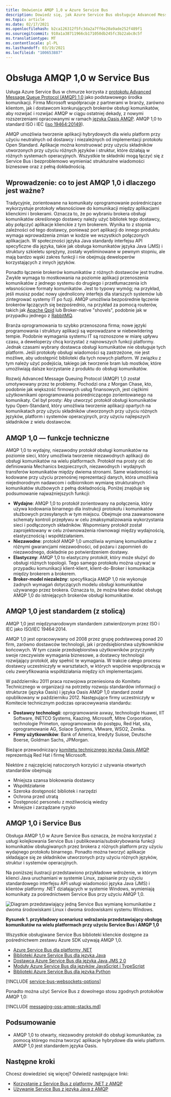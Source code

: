 ```yaml
---
title: Omówienie AMQP 1,0 w Azure Service Bus
description: Dowiedz się, jak Azure Service Bus obsługuje Advanced Message Queuing Protocol (AMQP), Open standard Protocol.
ms.topic: article
ms.date: 02/17/2021
ms.openlocfilehash: b2ca126312f5fc3da2a7ff6e20a9ade252f489f1
ms.sourcegitcommit: 910a1a38711966cb171050db245fc3b22abc8c5f
ms.translationtype: MT
ms.contentlocale: pl-PL
ms.lasthandoff: 03/19/2021
ms.locfileid: "100653887"
---
```

# <a name="amqp-10-support-in-service-bus"></a>Obsługa AMQP 1,0 w Service Bus
Usługa Azure Service Bus w chmurze korzysta z [protokołu Advanced Message Queue Protocol (AMQP) 1,0](http://docs.oasis-open.org/amqp/core/v1.0/amqp-core-overview-v1.0.html) jako podstawowego środka komunikacji. Firma Microsoft współpracuje z partnerami w branży, zarówno klientom, jak i dostawcom konkurujących brokerów obsługi komunikatów, aby rozwijać i rozwijać AMQP w ciągu ostatniej dekady, z nowymi rozszerzeniami opracowanymi w ramach [języka Oasis AMQP](https://www.oasis-open.org/committees/tc_home.php?wg_abbrev=amqp). AMQP 1,0 to standard ISO i IEC ([iso 19464:20149](https://www.iso.org/standard/64955.html)). 

AMQP umożliwia tworzenie aplikacji hybrydowych dla wielu platform przy użyciu neutralnych od dostawcy i niezależnych od implementacji protokołu Open Standard. Aplikacje można konstruować przy użyciu składników utworzonych przy użyciu różnych języków i struktur, które działają w różnych systemach operacyjnych. Wszystkie te składniki mogą łączyć się z Service Bus i bezproblemowo wymieniać strukturalne wiadomości biznesowe oraz z pełną dokładnością.

## <a name="introduction-what-is-amqp-10-and-why-is-it-important"></a>Wprowadzenie: co to jest AMQP 1,0 i dlaczego jest ważne?
Tradycyjnie, zorientowane na komunikaty oprogramowanie pośredniczące wykorzystuje protokoły własnościowe do komunikacji między aplikacjami klienckimi i brokerami. Oznacza to, że po wybraniu brokera obsługi komunikatów określonego dostawcy należy użyć bibliotek tego dostawcy, aby połączyć aplikacje klienckie z tym brokerem. Wynika to z stopnia zależności od tego dostawcy, ponieważ port aplikacji do innego produktu wymaga wprowadzenia zmian w kodzie we wszystkich połączonych aplikacjach. W społeczności języka Java standardy interfejsu API specyficzne dla języka, takie jak obsługa komunikatów języka Java (JMS) i struktury szkieletu sprężyny, zostały wyeliminowane w pewnym stopniu, ale mają bardzo wąski zakres funkcji i nie obejmują deweloperów korzystających z innych języków.

Ponadto łączenie brokerów komunikatów z różnych dostawców jest trudne. Zwykle wymaga to mostkowania na poziomie aplikacji przenoszenia komunikatów z jednego systemu do drugiego i przetłumaczenia ich własnościowe formaty komunikatów. Jest to typowy wymóg; na przykład, jeśli musisz podać nowy ujednolicony interfejs dla starszych systemów lub zintegrować systemy IT po fuzji. AMQP umożliwia bezpośrednie łączenie brokerów łączących się bezpośrednio, na przykład za pomocą routerów, takich jak [Apache Qpid](https://qpid.apache.org/components/dispatch-router/index.html) lub Broker-native "shovels", podobnie jak w przypadku jednego z [RabbitMQ](service-bus-integrate-with-rabbitmq.md).

Branża oprogramowania to szybko przenoszona firma; nowe języki programowania i struktury aplikacji są wprowadzane w niebewildering tempie. Podobnie wymagania systemu IT są roznoszone w miarę upływu czasu, a deweloperzy chcą korzystać z najnowszych funkcji platformy. Jednak czasami wybrany dostawca obsługi komunikatów nie obsługuje tych platform. Jeśli protokoły obsługi wiadomości są zastrzeżone, nie jest możliwe, aby udostępnić biblioteki dla tych nowych platform. W związku z tym należy użyć podejścia, takiego jak tworzenie bram lub mostków, które umożliwiają dalsze korzystanie z produktu do obsługi komunikatów.

Rozwój Advanced Message Queuing Protocol (AMQP) 1,0 został umotywowany przez te problemy. Pochodzi ona z Morgan Chase, kto, podobnie jak większość firmowych usług finansowych, jest ciężkimi użytkownikami oprogramowania pośredniczącego zorientowanego na komunikaty. Cel był prosty: Aby utworzyć protokół obsługi komunikatów typu Open-Standard, który umożliwia tworzenie aplikacji opartych na komunikatach przy użyciu składników utworzonych przy użyciu różnych języków, platform i systemów operacyjnych, przy użyciu najlepszych składników z wielu dostawców.

## <a name="amqp-10-technical-features"></a>AMQP 1,0 — funkcje techniczne
AMQP 1,0 to wydajny, niezawodny protokół obsługi komunikatów na poziomie sieci, który umożliwia tworzenie niezawodnych aplikacji do obsługi komunikatów na wielu platformach. Protokół ma prosty cel: do definiowania Mechanics bezpiecznych, niezawodnych i wydajnych transferów komunikatów między dwiema stronami. Same wiadomości są kodowane przy użyciu przenośnej reprezentacji danych, która umożliwia niejednorodnym nadawcom i odbiornikom wymianę strukturalnych komunikatów służbowych z pełną dokładnością. Poniżej znajduje się podsumowanie najważniejszych funkcji:

* **Wydajne**: AMQP 1,0 to protokół zorientowany na połączenia, który używa kodowania binarnego dla instrukcji protokołu i komunikatów służbowych przesyłanych w tym miejscu. Obejmuje ona zaawansowane schematy kontroli przepływu w celu zmaksymalizowania wykorzystania sieci i podłączonych składników. Wspomniany protokół został zaprojektowany w celu zrównoważenia równowagi między wydajnością, elastycznością i współdziałaniem.
* **Niezawodne**: protokół AMQP 1,0 umożliwia wymianę komunikatów z różnymi gwarancjami niezawodności, od pożaru i zapomnień do niezawodnego, dokładnie po potwierdzeniem dostawy.
* **Elastyczny**: AMQP 1,0 to elastyczny protokół, który może służyć do obsługi różnych topologii. Tego samego protokołu można używać w przypadku komunikacji klient-klient, klient-do-Broker i komunikacja między brokerem a brokerem.
* **Broker-model niezależny**: specyfikacja AMQP 1,0 nie wykonuje żadnych wymagań dotyczących modelu obsługi komunikatów używanego przez brokera. Oznacza to, że można łatwo dodać obsługę AMQP 1,0 do istniejących brokerów obsługi komunikatów.

## <a name="amqp-10-is-a-standard-with-a-capital-s"></a>AMQP 1,0 jest standardem (z stolicą)
AMQP 1,0 jest międzynarodowym standardem zatwierdzonym przez ISO i IEC jako ISO/IEC 19464:2014.

AMQP 1,0 jest opracowywany od 2008 przez grupę podstawową ponad 20 firm, zarówno dostawców technologii, jak i przedsiębiorstwa użytkowników końcowych. W tym czasie przedsiębiorstwa użytkowników przyczyniły swoje rzeczywiste wymagania biznesowe, a dostawcy technologii rozwijający protokół, aby spełnić te wymagania. W trakcie całego procesu dostawcy uczestniczyły w warsztatach, w których wspólnie współpracują w celu zweryfikowania współdziałania między ich implementacjami.

W październiku 2011 praca rozwojowa przeniesiona do Komitetu Technicznego w organizacji na potrzeby rozwoju standardów informacji o strukturze (języka Oasis) i języka Oasis AMQP 1,0 standard został opublikowany w październiku 2012. Następujące firmy uczestniczyły w Komitecie technicznym podczas opracowywania standardu:

* **Dostawcy technologii**: oprogramowanie axway, technologie Huawei, IIT Software, INETCO Systems, Kaazing, Microsoft, Mitre Corporation, technologie Primeton, oprogramowanie do postępu, Red Hat, sita, oprogramowanie AG, Solace Systems, VMware, WSO2, Zenika.
* **Firmy użytkowników**: Bank of America, kredyty Suisse, Deutsche Boerse, Goldman Sachs, JPMorgan.

Bieżące przewodniczący [komitetu technicznego języka Oasis AMQP](https://www.oasis-open.org/committees/tc_home.php?wg_abbrev=amqp) reprezentują Red Hat i firmę Microsoft.

Niektóre z najczęściej natoczonych korzyści z używania otwartych standardów obejmują:

* Mniejsza szansa blokowania dostawcy
* Współdziałanie
* Szeroka dostępność bibliotek i narzędzi
* Ochrona przed utratą
* Dostępność personelu z możliwością wiedzy
* Mniejsze i zarządzane ryzyko

## <a name="amqp-10-and-service-bus"></a>AMQP 1,0 i Service Bus
Obsługa AMQP 1,0 w Azure Service Bus oznacza, że można korzystać z usługi kolejkowania Service Bus i publikowania/subskrybowania funkcji komunikatów obsługiwanych przez brokera z różnych platform przy użyciu wydajnego protokołu binarnego. Ponadto można tworzyć aplikacje składające się ze składników utworzonych przy użyciu różnych języków, struktur i systemów operacyjnych.

Na poniższej ilustracji przedstawiono przykładowe wdrożenie, w którym klienci Java uruchamiani w systemie Linux, zapisanie przy użyciu standardowego interfejsu API usługi wiadomości języka Java (JMS) i klientów platformy .NET działających w systemie Windows, wymieniają komunikaty za pośrednictwem Service Bus przy użyciu AMQP 1,0.

![Diagram przedstawiający jedną Service Bus wymianę komunikatów z dwoma środowiskami Linux i dwoma środowiskami systemu Windows.][0]

**Rysunek 1. przykładowy scenariusz wdrażania przedstawiający obsługę komunikatów na wielu platformach przy użyciu Service Bus i AMQP 1,0**

Wszystkie obsługiwane Service Bus biblioteki klienckie dostępne za pośrednictwem zestawu Azure SDK używają AMQP 1,0.

- [Azure Service Bus dla platformy .NET](/dotnet/api/overview/azure/service-bus?preserve-view=true)
- [Biblioteki Azure Service Bus dla języka Java](/java/api/overview/azure/servicebus?preserve-view=true)
- [Dostawca Azure Service Bus dla języka Java JMS 2,0](how-to-use-java-message-service-20.md)
- [Moduły Azure Service Bus dla języków JavaScript i TypeScript](/javascript/api/overview/azure/service-bus?preserve-view=true)
- [Biblioteki Azure Service Bus dla języka Python](/python/api/overview/azure/servicebus?preserve-view=true)

[!INCLUDE [service-bus-websockets-options](../../includes/service-bus-websockets-options.md)]

Ponadto można użyć Service Bus z dowolnego stosu zgodnych protokołów AMQP 1,0:

[!INCLUDE [messaging-oss-amqp-stacks.md](../../includes/messaging-oss-amqp-stacks.md)]

## <a name="summary"></a>Podsumowanie
* AMQP 1,0 to otwarty, niezawodny protokół do obsługi komunikatów, za pomocą którego można tworzyć aplikacje hybrydowe dla wielu platform. AMQP 1,0 jest standardem języka Oasis.

## <a name="next-steps"></a>Następne kroki
Chcesz dowiedzieć się więcej? Odwiedź następujące linki:

* [Korzystanie z Service Bus z platformy .NET z AMQP]
* [Używanie Service Bus z języka Java z AMQP]

[0]: ./media/service-bus-amqp-overview/service-bus-amqp-1.png
[Korzystanie z Service Bus z platformy .NET z AMQP]: service-bus-amqp-dotnet.md
[Używanie Service Bus z języka Java z AMQP]: ./service-bus-java-how-to-use-jms-api-amqp.md

